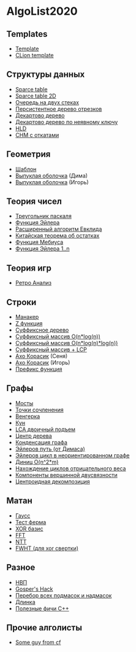 # AlgoList2020
## Templates
* [Template](https://github.com/Skeef79/AlgoList2020/blob/main/template.cpp)
* [CLion template](https://github.com/Skeef79/AlgoList2020/blob/main/template_clion.cpp)
## Структуры данных
* [Sparce table](https://github.com/Skeef79/AlgoList2020/blob/main/Data%20structures/sparce_table.cpp)
* [Sparce table 2D](https://github.com/Skeef79/AlgoList2020/blob/main/Data%20structures/sparce_table2D.cpp)
* [Очередь на двух стеках](https://github.com/Skeef79/AlgoList2020/blob/main/Data%20structures/two_stack_queue.cpp)
* [Персистентное дерево отрезков](https://github.com/Skeef79/AlgoList2020/blob/main/Data%20structures/persistent_segment_tree.cpp)
* [Декартово дерево](https://github.com/Skeef79/AlgoList2020/blob/main/Data%20structures/treap.cpp)
* [Декартово дерево по неявному ключу](https://github.com/Skeef79/AlgoList2020/blob/main/Data%20structures/treap_implicit.cpp)
* [HLD](https://github.com/Skeef79/AlgoList2020/blob/main/Graphs/hld.cpp)
* [СНМ с откатами](https://github.com/Skeef79/AlgoList2020/blob/main/Data%20structures/dsu_with_rollbacks.cpp)
## Геометрия
* [Шаблон](https://github.com/Skeef79/AlgoList2020/blob/main/geometry/template.cpp)
* [Выпуклая оболочка](https://github.com/Skeef79/AlgoList2020/blob/main/geometry/convex_hull.cpp) (Дима)
* [Выпуклая оболочка](https://github.com/Skeef79/AlgoList2020/blob/main/geometry/graham.cpp) (Игорь)
## Теория чисел
* [Треугольник паскаля](https://github.com/Skeef79/AlgoList2020/blob/main/Number%20Theory/pascal_triangle.cpp)
* [Функция Эйлера](https://github.com/Skeef79/AlgoList2020/blob/main/Number%20Theory/euler_function.cpp)
* [Расширенный алгоритм Евклида](https://github.com/Skeef79/AlgoList2020/blob/main/Number%20Theory/extended_gcd.cpp)
* [Китайская теорема об остатках](https://github.com/Skeef79/AlgoList2020/blob/main/Number%20Theory/Chinese%20Remainder%20Theorem.cpp)
* [Функция Мебиуса](https://github.com/Skeef79/AlgoList2020/blob/main/Number%20Theory/mobius_function.cpp)
* [Функция Эйлера 1..n](https://github.com/Skeef79/AlgoList2020/blob/main/Number%20Theory/phi_upton.cpp)
## Теория игр
* [Ретро Анализ](https://github.com/Skeef79/AlgoList2020/blob/main/Games/retro_analysis.cpp)
## Строки
* [Манакер](https://github.com/Skeef79/AlgoList2020/blob/main/Strings/manachers_algo.cpp)
* [Z функция](https://github.com/Skeef79/AlgoList2020/blob/main/Strings/z_function.cpp)
* [Суффиксное дерево](https://github.com/Skeef79/AlgoList2020/blob/main/Strings/SuffixTree.cpp)
* [Суффиксный массив O(n*log(n))](https://github.com/Skeef79/AlgoList2020/blob/main/Strings/suffix_array.cpp)
* [Суффиксный массив O(n*log(n)*log(n))](https://github.com/Skeef79/AlgoList2020/blob/main/Strings/suffix_array_log2.cpp)
* [Суффиксный массив + LCP](https://github.com/Skeef79/AlgoList2020/blob/main/Strings/suff_array_with_lcp.cpp)
* [Ахо Корасик](https://github.com/Skeef79/AlgoList2020/blob/main/Strings/aho_korasik.cpp) (Сеня)
* [Ахо Корасик](https://github.com/Skeef79/AlgoList2020/blob/main/Strings/igor_aho_corasick.cpp) (Игорь)
* [Префикс функция](https://github.com/Skeef79/AlgoList2020/blob/main/Strings/prefix_function.cpp)
## Графы
* [Мосты](https://github.com/Skeef79/AlgoList2020/blob/main/Graphs/bridges.cpp)
* [Точки сочленения](https://github.com/Skeef79/AlgoList2020/blob/main/Graphs/cut_points.cpp)
* [Венгерка](https://github.com/Skeef79/AlgoList2020/blob/main/Graphs/hungarian_algorithm.cpp)
* [Кун](https://github.com/Skeef79/AlgoList2020/blob/main/Graphs/kuhn.cpp)
* [LCA двоичный подъем](https://github.com/Skeef79/AlgoList2020/blob/main/Graphs/lca_binary_lifting.cpp)
* [Центр дерева](https://github.com/Skeef79/AlgoList2020/blob/main/Graphs/tree_center.cpp)
* [Конденсация графа](https://github.com/Skeef79/AlgoList2020/blob/main/Graphs/condensation.cpp)
* [Эйлеров путь (от Димаса)](https://github.com/Skeef79/AlgoList2020/blob/main/Graphs/euler_path(recursive).cpp)
* [Эйлеров цикл в неориентированном графе](https://github.com/Skeef79/AlgoList2020/blob/main/Graphs/euler_cycle_undirected.cpp)
* [Диниц O(n^2*m)](https://github.com/Skeef79/AlgoList2020/blob/main/Graphs/dinic.cpp)
* [Нахождение циклов отрицательного веса](https://github.com/Skeef79/AlgoList2020/blob/main/Graphs/negative_cycles.cpp)
* [Компоненты вершинной двусвязности](https://github.com/Skeef79/AlgoList2020/blob/main/Graphs/biconnected_comps.cpp)
* [Центроидная декомпозиция](https://github.com/Skeef79/AlgoList2020/blob/main/Graphs/centroid_decomposition.cpp)
## Матан
* [Гаусс](https://github.com/Skeef79/AlgoList2020/blob/main/Math/gauss.cpp)
* [Тест ферма](https://github.com/Skeef79/AlgoList2020/blob/main/Math/Ferma%20test)
* [XOR базис](https://github.com/Skeef79/AlgoList2020/blob/main/Math/xor_basis.cpp)
* [FFT](https://github.com/Skeef79/AlgoList2020/blob/main/Math/FFT.cpp)
* [NTT](https://github.com/Skeef79/AlgoList2020/blob/main/Math/NTT.cpp)
* [FWHT (для xor свертки)](https://github.com/Skeef79/AlgoList2020/blob/main/Math/xor_transform.cpp)
## Разное
* [НВП](https://github.com/Skeef79/AlgoList2020/blob/main/Other/LIS.cpp)
* [Gosper's Hack](https://github.com/Skeef79/AlgoList2020/blob/main/Other/gospers_hack.cpp)
* [Перебор всех подмасок и надмасок](https://github.com/Skeef79/AlgoList2020/blob/main/Other/iterate_submasks.cpp)
* [Длинка](https://github.com/Skeef79/AlgoList2020/blob/main/Other/dlinka.cpp)
* [Полезные фичи С++](https://github.com/Skeef79/AlgoList2020/blob/main/c%2B%2B%20feautres/features.cpp)
## Прочие алголисты
* [Some guy from cf](https://github.com/ShahjalalShohag/code-library)
